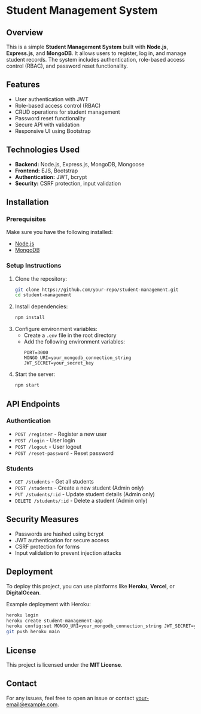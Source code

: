# Student Management System

## Overview
This is a simple **Student Management System** built with **Node.js**, **Express.js**, and **MongoDB**. It allows users to register, log in, and manage student records. The system includes authentication, role-based access control (RBAC), and password reset functionality.

## Features
- User authentication with JWT
- Role-based access control (RBAC)
- CRUD operations for student management
- Password reset functionality
- Secure API with validation
- Responsive UI using Bootstrap

## Technologies Used
- **Backend:** Node.js, Express.js, MongoDB, Mongoose
- **Frontend:** EJS, Bootstrap
- **Authentication:** JWT, bcrypt
- **Security:** CSRF protection, input validation

## Installation
### Prerequisites
Make sure you have the following installed:
- [Node.js](https://nodejs.org/)
- [MongoDB](https://www.mongodb.com/)

### Setup Instructions
1. Clone the repository:
   ```sh
   git clone https://github.com/your-repo/student-management.git
   cd student-management
   ```
2. Install dependencies:
   ```sh
   npm install
   ```
3. Configure environment variables:
   - Create a `.env` file in the root directory
   - Add the following environment variables:
     ```env
     PORT=3000
     MONGO_URI=your_mongodb_connection_string
     JWT_SECRET=your_secret_key
     ```
4. Start the server:
   ```sh
   npm start
   ```

## API Endpoints
### Authentication
- `POST /register` - Register a new user
- `POST /login` - User login
- `POST /logout` - User logout
- `POST /reset-password` - Reset password

### Students
- `GET /students` - Get all students
- `POST /students` - Create a new student (Admin only)
- `PUT /students/:id` - Update student details (Admin only)
- `DELETE /students/:id` - Delete a student (Admin only)

## Security Measures
- Passwords are hashed using bcrypt
- JWT authentication for secure access
- CSRF protection for forms
- Input validation to prevent injection attacks

## Deployment
To deploy this project, you can use platforms like **Heroku**, **Vercel**, or **DigitalOcean**.

Example deployment with Heroku:
```sh
heroku login
heroku create student-management-app
heroku config:set MONGO_URI=your_mongodb_connection_string JWT_SECRET=your_secret_key
git push heroku main
```

## License
This project is licensed under the **MIT License**.

## Contact
For any issues, feel free to open an issue or contact [your-email@example.com](mailto:your-email@example.com).

